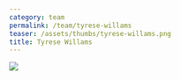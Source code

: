 ```yaml
---
category: team
permalink: /team/tyrese-willams
teaser: /assets/thumbs/tyrese-willams.png
title: Tyrese Willams
---
```


<img src="/assets/img/tyrese-willams.png" />
